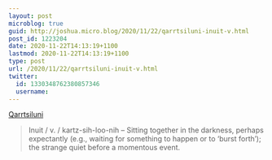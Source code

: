 ```yaml
---
layout: post
microblog: true
guid: http://joshua.micro.blog/2020/11/22/qarrtsiluni-inuit-v.html
post_id: 1223204
date: 2020-11-22T14:13:19+1100
lastmod: 2020-11-22T14:13:19+1100
type: post
url: /2020/11/22/qarrtsiluni-inuit-v.html
twitter:
  id: 1330348762380857346
  username: 
---
```

[Qarrtsiluni](https://wanderingtravelographer.com/2018/06/17/untranslatable-words-qarrtsiluni/)

> Inuit / v. / kartz-sih-loo-nih –  Sitting together in the darkness, perhaps expectantly (e.g., waiting for something to happen or to ‘burst forth’); the strange quiet before a momentous event.

